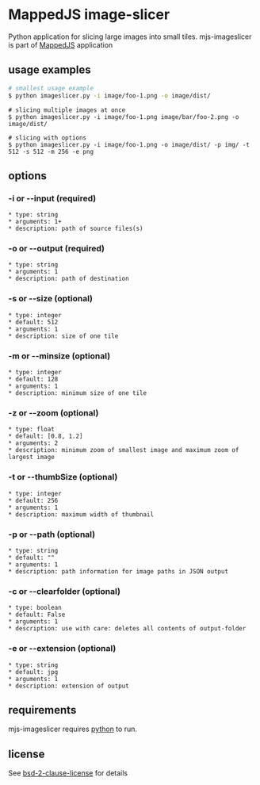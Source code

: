 # MappedJS image-slicer

Python application for slicing large images into small tiles. mjs-imageslicer is part of [MappedJS](http://mappedjs.de/) application

## usage examples
```sh
# smallest usage example
$ python imageslicer.py -i image/foo-1.png -o image/dist/
```

```
# slicing multiple images at once
$ python imageslicer.py -i image/foo-1.png image/bar/foo-2.png -o image/dist/
```

```
# slicing with options
$ python imageslicer.py -i image/foo-1.png -o image/dist/ -p img/ -t 512 -s 512 -m 256 -e png
```

## options
### -i or --input (required)
    * type: string
    * arguments: 1+
    * description: path of source files(s)
### -o or --output (required)
    * type: string
    * arguments: 1
    * description: path of destination
### -s or --size (optional)
    * type: integer
    * default: 512
    * arguments: 1
    * description: size of one tile
### -m or --minsize (optional)
    * type: integer
    * default: 128
    * arguments: 1
    * description: minimum size of one tile
### -z or --zoom (optional)
    * type: float
    * default: [0.8, 1.2]
    * arguments: 2
    * description: minimum zoom of smallest image and maximum zoom of largest image
### -t or --thumbSize (optional)
    * type: integer
    * default: 256
    * arguments: 1
    * description: maximum width of thumbnail
### -p or --path (optional)
    * type: string
    * default: ""
    * arguments: 1
    * description: path information for image paths in JSON output
### -c or --clearfolder (optional)
    * type: boolean
    * default: False
    * arguments: 1
    * description: use with care: deletes all contents of output-folder
### -e or --extension (optional)
    * type: string
    * default: jpg
    * arguments: 1
    * description: extension of output

## requirements
mjs-imageslicer requires [python](http://python.org/) to run.

## license
See [bsd-2-clause-license](./LICENSE) for details
